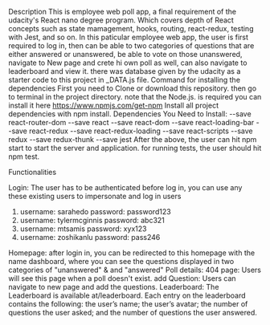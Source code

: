 Description
This is employee web poll app, a final requirement of the udacity's React nano degree program. Which covers depth of React concepts such as state mamagement, hooks, routing, react-redux, testing with Jest, and so on. In this paticular employee web app, the user is first required to log in, then can be able to two categories of questions that are either answered or unanswered, be able to vote on those unanswered, navigate to New page and crete hi own poll as well, can also navigate to leaderboard and view it. there was database given by the udacity as a starter code to this project in _DATA.js file.
Command for installing the dependencies
First you need to Clone or download this repository.
then go to terminal in the project directory.
note that the Node.js. is required you can install it here https://www.npmjs.com/get-npm
Install all project dependencies with npm install.
Dependencies You Need to Install:
--save react-router-dom
--save react
--save react-dom
--save react-loading-bar
--save react-redux
--save react-redux-loading
--save react-scripts
--save redux
--save redux-thunk
--save jest
After the above, the user can hit npm start to start the server and application.
for running tests, the user should hit npm test.

Functionalities

Login: The user has to be authenticated before log in, you can use any these existing users to impersonate and log in 
users
1. username: sarahedo password: password123
1. username: tylermcginnis password: abc321
1. username: mtsamis password: xyx123
1. username: zoshikanlu password: pass246

Homepage: after login in, you can be redirected to this homepage with the name dashboard, where you can see the questions displayed in two categories of "unanswered" & and "answered"
Poll details:
404 page: Users will see this page when a poll doesn't exist.
add Question: Users can navigate to new page and add the questions.
Leaderboard: The Leaderboard is available at/leaderboard.
Each entry on the leaderboard contains the following:
the user’s name;
the user’s avatar;
the number of questions the user asked; and
the number of questions the user answered.